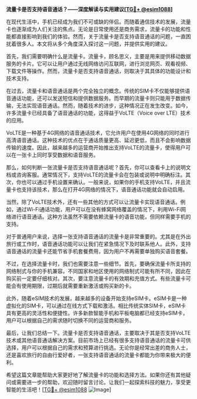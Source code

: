 **流量卡是否支持语音通话？——深度解读与实用建议[[TG💪+ @esim1088](https://t.me/s/esim1088)]**

在现代生活中，手机已经成为我们不可或缺的伴侣。而随着通信技术的发展，流量卡也逐渐成为人们关注的焦点。无论是日常使用还是商务需求，流量卡的功能和性能都直接影响到我们的体验。然而，关于流量卡是否支持语音通话的问题，一直困扰着很多人。本文将从多个角度深入探讨这一问题，并提供实用的建议。

首先，我们需要明确什么是流量卡。流量卡，顾名思义，主要是用来提供移动数据服务的卡片。它可以让用户通过无线网络访问互联网，进行浏览网页、观看视频、下载文件等操作。然而，流量卡是否支持语音通话，则取决于其具体的功能设计和技术支持。

在过去，流量卡和语音通话是两个完全独立的概念。传统的SIM卡不仅能够提供语音通话功能，还可以发送短信和提供数据服务。而早期的流量卡则只能用于数据传输，无法实现语音通话。然而，随着技术的进步，这种情况正在发生改变。如今，许多流量卡已经具备了语音通话的功能，这得益于VoLTE（Voice over LTE）技术的应用。

VoLTE是一种基于4G网络的语音通话技术，它允许用户在使用4G网络的同时进行高清语音通话。这种技术的优点在于通话质量更高、延迟更低，而且不会影响数据传输的速度。因此，越来越多的运营商开始推出支持VoLTE的流量卡，使得用户可以在一张卡上同时享受数据和语音服务。

那么，如何判断一张流量卡是否支持语音通话呢？首先，你可以查看卡上的说明文档或咨询客服。通常情况下，支持VoLTE的流量卡会在包装或说明中明确标注。其次，你也可以通过手机设置来确认。一般来说，如果你的手机支持VoLTE，并且流量卡也支持该技术，那么在打开4G网络的情况下，语音通话功能就会自动启用。

当然，除了VoLTE技术外，还有一些其他的方式可以让流量卡实现语音通话。例如，通过Wi-Fi通话功能，用户可以在没有蜂窝网络覆盖的情况下，利用Wi-Fi网络进行语音通话。这种方法虽然不需要依赖流量卡的语音功能，但同样需要手机的支持。

对于普通用户来说，选择一张支持语音通话的流量卡是非常重要的。尤其是在外出旅行或工作时，语音通话功能可以让我们在紧急情况下及时联系他人。此外，支持语音通话的流量卡还能节省手机套餐费用，因为用户不再需要单独购买语音套餐。

不过，在选择流量卡时，我们也需要注意一些细节。首先，要确保流量卡所支持的网络制式与你的手机兼容。不同国家和地区使用的网络制式可能有所不同，因此在购买前一定要仔细核对。其次，要注意流量卡的有效期和充值方式。有些流量卡可能会有使用期限，过期后就需要重新激活或购买新的卡。

此外，随着eSIM技术的发展，越来越多的设备开始支持eSIM卡。eSIM卡是一种虚拟化的SIM卡，可以通过在线方式下载和激活。相比传统实体SIM卡，eSIM卡具有更高的灵活性和便捷性。许多新款智能手机和平板电脑都已经支持eSIM卡，用户可以根据自己的需求随时切换不同的运营商和服务。

最后，让我们总结一下。流量卡是否支持语音通话，主要取决于其是否支持VoLTE技术或其他语音通话解决方案。目前市场上已经有很多支持语音通话的流量卡可供选择，用户可以根据自己的需求和预算进行挑选。无论你是经常出差的商务人士，还是喜欢旅行的自由行爱好者，一张支持语音通话的流量卡都能为你带来极大的便利。

希望这篇文章能帮助大家更好地了解流量卡的功能和选择方法。如果你还有其他疑问或需要进一步的帮助，欢迎随时留言讨论。让我们一起探索科技的魅力，享受更智能的生活吧！[[TG💪+ @esim1088](https://t.me/s/esim1088) ![Image](https://i.postimg.cc/4NQfJmqS/Snipaste-2025-05-13-00-14-12.png)]